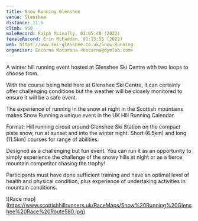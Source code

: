 ```yaml
---
title: Snow Running Glenshee
venue: Glenshee
distance: 11.5
climb: 950
maleRecord: Ralph Mcinally, 01:05:48 (2022)
femaleRecord: Erin McFadden, 01:15:55 (2022)
web: https://www.ski-glenshee.co.uk/Snow-Running
organiser: Encarna Maturana <encarna@dymlab.com>
---
```


A winter hill running event hosted at Glenshee Ski Centre with two
loops to choose from.

With the course being held here at Glenshee Ski Centre, it can
certainly offer challenging conditions but the weather will be closely
monitored to ensure it will be a safe event.

The experience of running in the snow at night in the Scottish
mountains makes Snow Running a unique event in the UK Hill Running
Calendar.

Format: Hill running circuit around Glenshee Ski Station on the
compact piste snow, run at sunset and into the winter night. Short
(6.5km) and long (11.5km) courses for range of abilities.

Designed as a challenging but fun event. You can run it as an
opportunity to simply experience the challenge of the snowy hills at
night or as a fierce mountain competitor chasing the trophy!

Participants must have done sufficient training and have an optimal
level of health and physical condition, plus experience of undertaking
activities in mountain conditions.

![Race map](https://www.scottishhillrunners.uk/RaceMaps/Snow%20Running%20Glenshee%20Race%20Route580.jpg}
